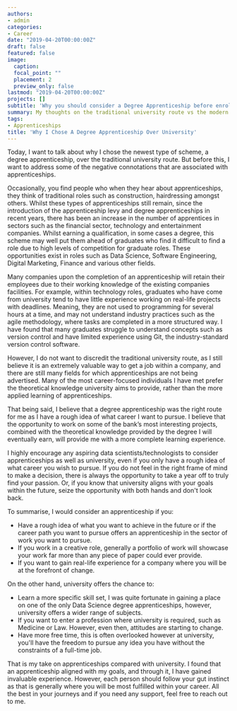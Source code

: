```yaml
---
authors:
- admin
categories:
- Career
date: "2019-04-20T00:00:00Z"
draft: false
featured: false
image:
  caption: 
  focal_point: ""
  placement: 2
  preview_only: false
lastmod: "2019-04-20T00:00:00Z"
projects: []
subtitle: 'Why you should consider a Degree Apprenticeship before enrolling into University.'
summary: My thoughts on the traditional university route vs the modern degree apprenticeship path.
tags:
- Apprenticeships
title: 'Why I Chose A Degree Apprenticeship Over University'
---
```


Today, I want to talk about why I chose the newest type of scheme, a degree apprenticeship, over the traditional university route. But before this, I want to address some of the negative connotations that are associated with apprenticeships.

Occasionally, you find people who when they hear about apprenticeships, they think of traditional roles such as construction, hairdressing amongst others. Whilst these types of apprenticeships still remain, since the introduction of the apprenticeship levy and degree apprenticeships in recent years, there has been an increase in the number of apprentices in sectors such as the financial sector, technology and entertainment companies. Whilst earning a qualification, in some cases a degree, this scheme may well put them ahead of graduates who find it difficult to find a role due to high levels of competition for graduate roles. These opportunities exist in roles such as Data Science, Software Engineering, Digital Marketing, Finance and various other fields.


Many companies upon the completion of an apprenticeship will retain their employees due to their working knowledge of the existing companies facilities. For example, within technology roles, graduates who have come from university tend to have little experience working on real-life projects with deadlines. Meaning, they are not used to programming for several hours at a time, and may not understand industry practices such as the agile methodology, where tasks are completed in a more structured way. I have found that many graduates struggle to understand concepts such as version control and have limited experience using Git, the industry-standard version control software.

However, I do not want to discredit the traditional university route, as I still believe it is an extremely valuable way to get a job within a company, and there are still many fields for which apprenticeships are not being advertised. Many of the most career-focused individuals I have met prefer the theoretical knowledge university aims to provide, rather than the more applied learning of apprenticeships.

That being said, I believe that a degree apprenticeship was the right route for me as I have a rough idea of what career I want to pursue. I believe that the opportunity to work on some of the bank’s most interesting projects, combined with the theoretical knowledge provided by the degree I will eventually earn, will provide me with a more complete learning experience.

I highly encourage any aspiring data scientists/technologists to consider apprenticeships as well as university, even if you only have a rough idea of what career you wish to pursue. If you do not feel in the right frame of mind to make a decision, there is always the opportunity to take a year off to truly find your passion. Or, if you know that university aligns with your goals within the future, seize the opportunity with both hands and don't look back.

To summarise, I would consider an apprenticeship if you:

* Have a rough idea of what you want to achieve in the future or if the career path you want to pursue offers an apprenticeship in the sector of work you want to pursue.
* If you work in a creative role, generally a portfolio of work will showcase your work far more than any piece of paper could ever provide.
* If you want to gain real-life experience for a company where you will be at the forefront of change.


On the other hand, university offers the chance to:

* Learn a more specific skill set, I was quite fortunate in gaining a place on one of the only Data Science degree apprenticeships, however, university offers a wider range of subjects.
* If you want to enter a profession where university is required, such as Medicine or Law. However, even then, attitudes are starting to change.
* Have more free time, this is often overlooked however at university, you'll have the freedom to pursue any idea you have without the constraints of a full-time job.


That is my take on apprenticeships compared with university. I found that an apprenticeship aligned with my goals, and through it, I have gained invaluable experience. However, each person should follow your gut instinct as that is generally where you will be most fulfilled within your career. All the best in your journeys and if you need any support, feel free to reach out to me.
